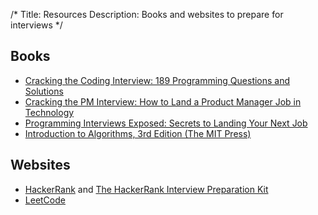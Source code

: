 /*
Title: Resources
Description: Books and websites to prepare for interviews
*/

## Books

- [Cracking the Coding Interview: 189 Programming Questions and Solutions](https://amzn.to/2FHdYVK)
- [Cracking the PM Interview: How to Land a Product Manager Job in Technology](https://amzn.to/2TP3uXt)
- [Programming Interviews Exposed: Secrets to Landing Your Next Job](https://amzn.to/2P5ntxc)
- [Introduction to Algorithms, 3rd Edition (The MIT Press)](https://amzn.to/2FECDu3)

## Websites

- [HackerRank](https://www.hackerrank.com/) and [The HackerRank Interview Preparation Kit](https://www.hackerrank.com/interview/interview-preparation-kit)
- [LeetCode](https://leetcode.com/)